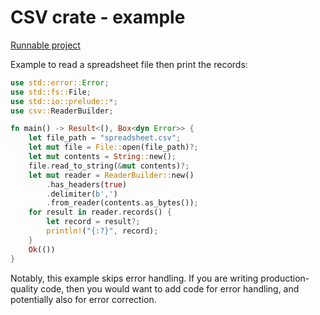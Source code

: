 # CSV crate - example

[Runnable project](/projects/crates/csv/read_a_spreadsheet_file)

Example to read a spreadsheet file then print the records:

```rust
use std::error::Error;
use std::fs::File;
use std::io::prelude::*;
use csv::ReaderBuilder;

fn main() -> Result<(), Box<dyn Error>> {
    let file_path = "spreadsheet.csv";
    let mut file = File::open(file_path)?;
    let mut contents = String::new();
    file.read_to_string(&mut contents)?;
    let mut reader = ReaderBuilder::new()
        .has_headers(true)
        .delimiter(b',')
        .from_reader(contents.as_bytes());
    for result in reader.records() {
        let record = result?;
        println!("{:?}", record);
    }
    Ok(())
}
```

Notably, this example skips error handling. If you are writing production-quality code, then you would want to add code for error handling, and potentially also for error correction.
